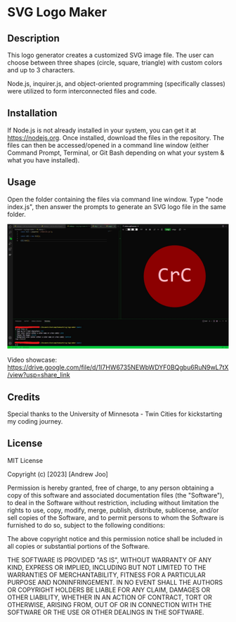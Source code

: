 # SVG Logo Maker

## Description

This logo generator creates a customized SVG image file. The user can choose between three shapes (circle, square, triangle) with custom colors and up to 3 characters.

Node.js, inquirer.js, and object-oriented programming (specifically classes) were utilized to form interconnected files and code.

## Installation

If Node.js is not already installed in your system, you can get it at <https://nodejs.org>. Once installed, download the files in the repository. The files can then be accessed/opened in a command line window (either Command Prompt, Terminal, or Git Bash depending on what your system & what you have installed).

## Usage

Open the folder containing the files via command line window. Type "node index.js", then answer the prompts to generate an SVG logo file in the same folder.

![SVG Logo Generator Screenshot](assets/screenshot.jpg)

Video showcase: <https://drive.google.com/file/d/1l7HW6735NEWbWDYF0BQgbu6RuN9wL7tX/view?usp=share_link>

## Credits

Special thanks to the University of Minnesota - Twin Cities for kickstarting my coding journey.

## License

MIT License

Copyright (c) [2023] [Andrew Joo]

Permission is hereby granted, free of charge, to any person obtaining a copy
of this software and associated documentation files (the "Software"), to deal
in the Software without restriction, including without limitation the rights
to use, copy, modify, merge, publish, distribute, sublicense, and/or sell
copies of the Software, and to permit persons to whom the Software is
furnished to do so, subject to the following conditions:

The above copyright notice and this permission notice shall be included in all
copies or substantial portions of the Software.

THE SOFTWARE IS PROVIDED "AS IS", WITHOUT WARRANTY OF ANY KIND, EXPRESS OR
IMPLIED, INCLUDING BUT NOT LIMITED TO THE WARRANTIES OF MERCHANTABILITY,
FITNESS FOR A PARTICULAR PURPOSE AND NONINFRINGEMENT. IN NO EVENT SHALL THE
AUTHORS OR COPYRIGHT HOLDERS BE LIABLE FOR ANY CLAIM, DAMAGES OR OTHER
LIABILITY, WHETHER IN AN ACTION OF CONTRACT, TORT OR OTHERWISE, ARISING FROM,
OUT OF OR IN CONNECTION WITH THE SOFTWARE OR THE USE OR OTHER DEALINGS IN THE
SOFTWARE.
